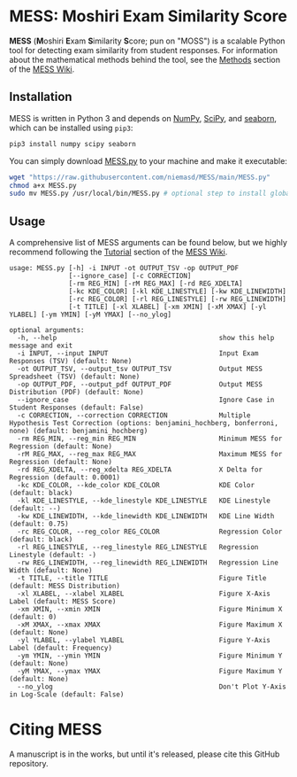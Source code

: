 # MESS: Moshiri Exam Similarity Score
**MESS** (**M**oshiri **E**xam **S**imilarity **S**core; pun on "MOSS") is a scalable Python tool for detecting exam similarity from student responses. For information about the mathematical methods behind the tool, see the [Methods](../../wiki/Methods) section of the [MESS Wiki](../../wiki).

## Installation
MESS is written in Python 3 and depends on [NumPy](https://numpy.org/), [SciPy](https://scipy.org/), and [seaborn](https://seaborn.pydata.org/), which can be installed using `pip3`:

```bash
pip3 install numpy scipy seaborn
```

You can simply download [MESS.py](MESS.py) to your machine and make it executable:

```bash
wget "https://raw.githubusercontent.com/niemasd/MESS/main/MESS.py"
chmod a+x MESS.py
sudo mv MESS.py /usr/local/bin/MESS.py # optional step to install globally
```
## Usage
A comprehensive list of MESS arguments can be found below, but we highly recommend following the [Tutorial](../../wiki/Tutorial) section of the [MESS Wiki](../../wiki).

```
usage: MESS.py [-h] -i INPUT -ot OUTPUT_TSV -op OUTPUT_PDF
               [--ignore_case] [-c CORRECTION]
               [-rm REG_MIN] [-rM REG_MAX] [-rd REG_XDELTA]
               [-kc KDE_COLOR] [-kl KDE_LINESTYLE] [-kw KDE_LINEWIDTH]
               [-rc REG_COLOR] [-rl REG_LINESTYLE] [-rw REG_LINEWIDTH]
               [-t TITLE] [-xl XLABEL] [-xm XMIN] [-xM XMAX] [-yl YLABEL] [-ym YMIN] [-yM YMAX] [--no_ylog]

optional arguments:
  -h, --help                                         show this help message and exit
  -i INPUT, --input INPUT                            Input Exam Responses (TSV) (default: None)
  -ot OUTPUT_TSV, --output_tsv OUTPUT_TSV            Output MESS Spreadsheet (TSV) (default: None)
  -op OUTPUT_PDF, --output_pdf OUTPUT_PDF            Output MESS Distribution (PDF) (default: None)
  --ignore_case                                      Ignore Case in Student Responses (default: False)
  -c CORRECTION, --correction CORRECTION             Multiple Hypothesis Test Correction (options: benjamini_hochberg, bonferroni, none) (default: benjamini_hochberg)
  -rm REG_MIN, --reg_min REG_MIN                     Minimum MESS for Regression (default: None)
  -rM REG_MAX, --reg_max REG_MAX                     Maximum MESS for Regression (default: None)
  -rd REG_XDELTA, --reg_xdelta REG_XDELTA            X Delta for Regression (default: 0.0001)
  -kc KDE_COLOR, --kde_color KDE_COLOR               KDE Color (default: black)
  -kl KDE_LINESTYLE, --kde_linestyle KDE_LINESTYLE   KDE Linestyle (default: --)
  -kw KDE_LINEWIDTH, --kde_linewidth KDE_LINEWIDTH   KDE Line Width (default: 0.75)
  -rc REG_COLOR, --reg_color REG_COLOR               Regression Color (default: black)
  -rl REG_LINESTYLE, --reg_linestyle REG_LINESTYLE   Regression Linestyle (default: -)
  -rw REG_LINEWIDTH, --reg_linewidth REG_LINEWIDTH   Regression Line Width (default: None)
  -t TITLE, --title TITLE                            Figure Title (default: MESS Distribution)
  -xl XLABEL, --xlabel XLABEL                        Figure X-Axis Label (default: MESS Score)
  -xm XMIN, --xmin XMIN                              Figure Minimum X (default: 0)
  -xM XMAX, --xmax XMAX                              Figure Maximum X (default: None)
  -yl YLABEL, --ylabel YLABEL                        Figure Y-Axis Label (default: Frequency)
  -ym YMIN, --ymin YMIN                              Figure Minimum Y (default: None)
  -yM YMAX, --ymax YMAX                              Figure Maximum Y (default: None)
  --no_ylog                                          Don't Plot Y-Axis in Log-Scale (default: False)
```

# Citing MESS
A manuscript is in the works, but until it's released, please cite this GitHub repository.

